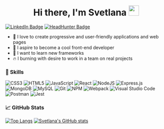 <h1 align="center">Hi there, I'm Svetlana
  <img src="https://github.com/blackcater/blackcater/raw/main/images/Hi.gif" height="32"/>
</h1>

<!-- https://shields.io/ -->

[![LinkedIn Badge](https://img.shields.io/badge/LinkedIn-Profile-informational?style=flat-square&logo=linkedin&logoColor=white&labelColor=0D76A8&color=585858)](https://www.linkedin.com/in/svetlana-zhivtsova/)
[![HeadHunter Badge](https://img.shields.io/badge/HeadHunter-Profile-informational?style=flat-square&logo=hh&logoColor=white&labelColor=C00000&color=585858)](https://www.linkedin.com/in/svetlana-zhivtsova/)

<!-- ![XING](https://img.shields.io/badge/xing-%23006567.svg?style=for-the-badge&logo=xing&logoColor=white)-->

- 💞️ I love to create progressive and user-friendly applications and web pages
- 🎯 I aspire to become a cool front-end developer
- 🌱 I want to learn new frameworks
- 🔥 I burning with desire to work in a team on real projects

### 💼 Skills
<!-- https://github.com/Ileriayo/markdown-badges#markdown-badges-->

![CSS3](https://img.shields.io/badge/css-%231572B6.svg?style=for-the-badge&logo=css3&logoColor=white)
![HTML5](https://img.shields.io/badge/html-%23E34F26.svg?style=for-the-badge&logo=html5&logoColor=white)
![JavaScript](https://img.shields.io/badge/javascript-%23323330.svg?style=for-the-badge&logo=javascript&logoColor=%23F7DF1E)
![React](https://img.shields.io/badge/react-%2320232a.svg?style=for-the-badge&logo=react&logoColor=%2361DAFB)
![NodeJS](https://img.shields.io/badge/node.js-6DA55F?style=for-the-badge&logo=node.js&logoColor=white)
![Express.js](https://img.shields.io/badge/express.js-%23404d59.svg?style=for-the-badge&logo=express&logoColor=%2361DAFB)
![MongoDB](https://img.shields.io/badge/MongoDB-%234ea94b.svg?style=for-the-badge&logo=mongodb&logoColor=white)
![MySQL](https://img.shields.io/badge/mysql-%2300f.svg?style=for-the-badge&logo=mysql&logoColor=white)
![Git](https://img.shields.io/badge/git-%23F05033.svg?style=for-the-badge&logo=git&logoColor=white)
![NPM](https://img.shields.io/badge/NPM-%23000000.svg?style=for-the-badge&logo=npm&logoColor=white)
![Webpack](https://img.shields.io/badge/webpack-%238DD6F9.svg?style=for-the-badge&logo=webpack&logoColor=black)
![Visual Studio Code](https://img.shields.io/badge/Visual%20Studio%20Code-0078d7.svg?style=for-the-badge&logo=visual-studio-code&logoColor=white)
![Postman](https://img.shields.io/badge/Postman-FF6C37?style=for-the-badge&logo=postman&logoColor=white)
![Jest](https://img.shields.io/badge/-jest-%23C21325?style=for-the-badge&logo=jest&logoColor=white)

### 📈 GitHub Stats 
<!-- https://github.com/anuraghazra/github-readme-stats#github-stats-card -->

[![Top Langs](https://github-readme-stats.vercel.app/api/top-langs/?username=lifein2020&langs_count=8)](https://github.com/lifein2020/github-readme-stats)
[![Svetlana's GitHub stats](https://github-readme-stats.vercel.app/api?username=lifein2020&hide=contribs&include_all_commits=true&count_private=true&show_icons=true&line_height=48)](https://github.com/lifein2020/github-readme-stats)
<!-- can add &layout=compact, &card_width=400 -->



<!---
lifein2020/lifein2020 is a ✨ special ✨ repository because its `README.md` (this file) appears on your GitHub profile.
You can click the Preview link to take a look at your changes.

- 💞️ I’m looking to collaborate on ...

### Hi, I’m Svetlana 👋 

Выпадающий список:
<details>

<summary>Все навыки </summary>

<!-- Здесь скрытый по умолчанию контент >

</details>
--->
